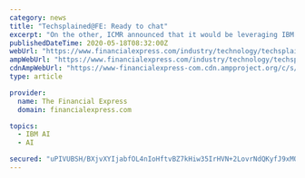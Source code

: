 ```yaml
---
category: news
title: "Techsplained@FE: Ready to chat"
excerpt: "On the other, ICMR announced that it would be leveraging IBM’s Watson to enhance performance ... step in government relying on artificial intelligence to improve its response time."
publishedDateTime: 2020-05-18T08:32:00Z
webUrl: "https://www.financialexpress.com/industry/technology/techsplainedfe-ready-to-chat/1962235/"
ampWebUrl: "https://www.financialexpress.com/industry/technology/techsplainedfe-ready-to-chat/1962235/lite/"
cdnAmpWebUrl: "https://www-financialexpress-com.cdn.ampproject.org/c/s/www.financialexpress.com/industry/technology/techsplainedfe-ready-to-chat/1962235/lite/"
type: article

provider:
  name: The Financial Express
  domain: financialexpress.com

topics:
  - IBM AI
  - AI

secured: "uPIVUBSH/BXjvXYIjabfOL4nIoHftvBZ7kHiw35IrHVN+2LovrNdQKyfJ9xMOO2oAWYkooQXfBRIHgTzbxrDi7pDKxTQOZs1Djw/97WghbPqjZrtoe4K+gtxKSwsh9Ld2neQufVq+N80xgUBNrY2Ad4w+/eLYsaZESFETYaFxnHGgnYOvoyCQM+IpbDTLCCgVtcVVnloZuOWAu8iHB3p+h3eaq7l6rhN7i1ybZSHVx6QpOy9iwT731BRKNIfeqo0kGYbUDL+Xz5TImyFtk3qWWPVkVfGZn/5q4g72H3kPBFU0MfpWJWzTp6mZFOomWqF;o8iYuLlNj6e9lP1nyo12sw=="
---
```


